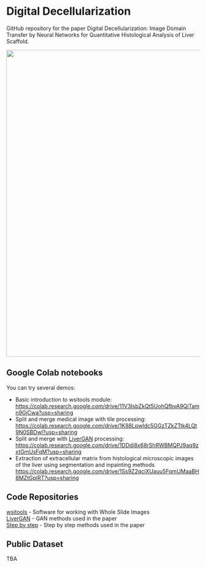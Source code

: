 # Digital Decellularization
GitHub repository for the paper Digital Decellularization: Image Domain Transfer by Neural Networks for Quantitative Histological Analysis of Liver Scaffold.

<img src='fade.gif' width=800>

## Google Colab notebooks
You can try several demos:
* Basic introduction to wsitools module: https://colab.research.google.com/drive/11V3IsbZkQt5UohQfbvA9QjTamn9GjCwa?usp=sharing
* Split and merge medical image with tile processing: https://colab.research.google.com/drive/1K88LpwIdc5GGzTZkZTtk4LQt9N0SBDwl?usp=sharing
* Split and merge with [LiverGAN](https://github.com/VaJavorek/livergan) processing: https://colab.research.google.com/drive/1DDdi8x68rShRWBMQPJ9aq9zxtGmUsFqM?usp=sharing
* Extraction of extracellular matrix from histological microscopic images of the liver using segmentation and inpainting methods https://colab.research.google.com/drive/1Ss9Z2qciXUauu5FqmUMaaBH8MZtGplRT?usp=sharing

## Code Repositories
[wsitools](https://github.com/mjirik/wsitools) - Software for working with Whole Slide Images  
[LiverGAN](https://github.com/VaJavorek/livergan) - GAN methods used in the paper  
[Step by step](https://github.com/janburian/Masters_thesis) - Step by step methods used in the paper

## Public Dataset
TBA  
